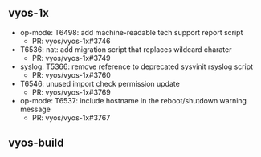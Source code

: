 ## vyos-1x
- op-mode: T6498: add machine-readable tech support report script
   - PR: vyos/vyos-1x#3746
- T6536: nat: add migration script that replaces wildcard charater
   - PR: vyos/vyos-1x#3749
- syslog: T5366: remove reference to deprecated sysvinit rsyslog script
   - PR: vyos/vyos-1x#3760
- T6546: unused import check permission update
   - PR: vyos/vyos-1x#3769
- op-mode: T6537: include hostname in the reboot/shutdown warning message
   - PR: vyos/vyos-1x#3767


## vyos-build

